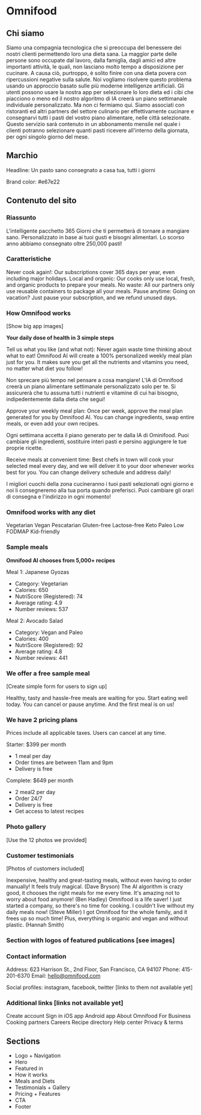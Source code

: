 # Omnifood

## Chi siamo

Siamo una compagnia tecnologica che si preoccupa del benessere dei nostri clienti permettendo loro una dieta sana. La maggior parte delle persone sono occupate dal lavoro, dalla famiglia, dagli amici ed altre importanti attività, le quali, non lasciano molto tempo a disposizione per cucinare. A causa ciò, purtroppo, è solito finire con una dieta povera con ripercussioni negative sulla salute. Noi vogliamo risolvere questo problema usando un approccio basato sulle più moderne intelligenze artificiali. Gli utenti possono usare la nostra app per selezionare lo loro dieta ed i cibi che piacciono o meno ed il nostro algoritmo di IA creerà un piano settimanale individuale personalizzato. Ma non ci fermiamo qui. Siamo associati con ristoranti ed altri partners del settore culinario per effettivamente cucinare e consegnarvi tutti i pasti del vostro piano alimentare, nelle città selezionate. Questo servizio sarà contenuto in un abbonamento mensile nel quale i clienti potranno selezionare quanti pasti ricevere all'interno della giornata, per ogni singolo giorno del mese.

## Marchio

Headline: Un pasto sano consegnato a casa tua, tutti i giorni

Brand color: #e67e22

## Contenuto del sito

### Riassunto

L'intelligente pacchetto 365 Giorni che ti permetterà di tornare a mangiare sano. Personalizzato in base ai tuoi gusti e bisogni alimentari. Lo scorso anno abbiamo consegnato oltre 250,000 pasti!

### Caratteristiche

Never cook again!: Our subscriptions cover 365 days per year, even including major holidays.
Local and organic: Our cooks only use local, fresh, and organic products to prepare your meals.
No waste: All our partners only use reusable containers to package all your meals.
Pause anytime: Going on vacation? Just pause your subscription, and we refund unused days.

### How Omnifood works

[Show big app images]

**Your daily dose of health in 3 simple steps**

Tell us what you like (and what not): Never again waste time thinking about what to eat! Omnifood AI will create a 100% personalized weekly meal plan just for you. It makes sure you get all the nutrients and vitamins you need, no matter what diet you follow!

Non sprecare più tempo nel pensare a cosa mangiare! L'IA di Omnifood creerà un piano alimentare settimanale personalizzato solo per te. Si assicurerà che tu assuma tutti i nutrienti e vitamine di cui hai bisogno, indipedentemente dalla dieta che segui!

Approve your weekly meal plan: Once per week, approve the meal plan generated for you by Omnifood AI. You can change ingredients, swap entire meals, or even add your own recipes.

Ogni settimana accetta il piano generato per te dalla IA di Ominifood. Puoi cambiare gli ingredienti, sostituire interi pasti e persino aggiungere le tue proprie ricette.

Receive meals at convenient time: Best chefs in town will cook your selected meal every day, and we will deliver it to your door whenever works best for you. You can change delivery schedule and address daily!

I migliori cuochi della zona cucineranno i tuoi pasti selezionati ogni giorno e noi li consegneremo alla tua porta quando preferisci. Puoi cambiare gli orari di consegna e l'indirizzo in ogni momento!

### Omnifood works with any diet

Vegetarian
Vegan
Pescatarian
Gluten-free
Lactose-free
Keto
Paleo
Low FODMAP
Kid-friendly

### Sample meals

**Omnifood AI chooses from 5,000+ recipes**

Meal 1: Japanese Gyozas

- Category: Vegetarian
- Calories: 650
- NutriScore (Registered): 74
- Average rating: 4.9
- Number reviews: 537

Meal 2: Avocado Salad

- Category: Vegan and Paleo
- Calories: 400
- NutriScore (Registered): 92
- Average rating: 4.8
- Number reviews: 441

### We offer a free sample meal

[Create simple form for users to sign up]

Healthy, tasty and hassle-free meals are waiting for you. Start eating well today. You can cancel or pause anytime. And the first meal is on us!

### We have 2 pricing plans

Prices include all applicable taxes. Users can cancel at any time.

Starter: $399 per month

- 1 meal per day
- Order times are between 11am and 9pm
- Delivery is free

Complete: $649 per month

- 2 meal2 per day
- Order 24/7
- Delivery is free
- Get access to latest recipes

### Photo gallery

[Use the 12 photos we provided]

### Customer testimonials

[Photos of customers included]

Inexpensive, healthy and great-tasting meals, without even having to order manually! It feels truly magical. (Dave Bryson)
The AI algorithm is crazy good, it chooses the right meals for me every time. It's amazing not to worry about food anymore! (Ben Hadley)
Omnifood is a life saver! I just started a company, so there's no time for cooking. I couldn't live without my daily meals now! (Steve Miller)
I got Omnifood for the whole family, and it frees up so much time! Plus, everything is organic and vegan and without plastic. (Hannah Smith)

### Section with logos of featured publications [see images]

### Contact information

Address: 623 Harrison St., 2nd Floor, San Francisco, CA 94107
Phone: 415-201-6370
Email: hello@omnifood.com

Social profiles: instagram, facebook, twitter [links to them not available yet]

### Additional links [links not available yet]

Create account
Sign in
iOS app
Android app
About Omnifood
For Business
Cooking partners
Careers
Recipe directory
Help center
Privacy & terms

## Sections

- Logo + Navigation
- Hero
- Featured in
- How it works
- Meals and Diets
- Testimonials + Gallery
- Pricing + Features
- CTA
- Footer
